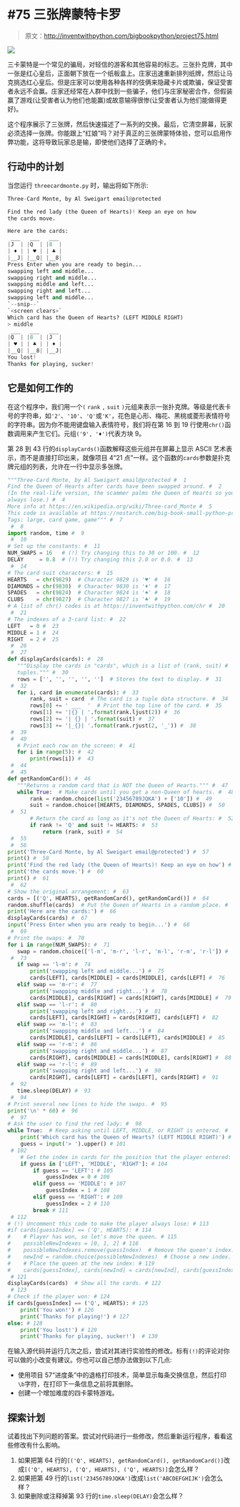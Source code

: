 # #75 三张牌蒙特卡罗

> 原文：<http://inventwithpython.com/bigbookpython/project75.html>

![](img/9d995d63aaead72cad01120081eb8f75.png)

三卡蒙特是一个常见的骗局，对轻信的游客和其他容易的标志。三张扑克牌，其中一张是红心皇后，正面朝下放在一个纸板盒上。庄家迅速重新排列纸牌，然后让马克挑选红心皇后。但是庄家可以使用各种各样的伎俩来隐藏卡片或欺骗，保证受害者永远不会赢。庄家还经常在人群中找到一些骗子，他们与庄家秘密合作，但假装赢了游戏(让受害者认为他们也能赢)或故意输得很惨(让受害者认为他们能做得更好)。

这个程序展示了三张牌，然后快速描述了一系列的交换。最后，它清空屏幕，玩家必须选择一张牌。你能跟上“红娘”吗？对于真正的三张牌蒙特体验，您可以启用作弊功能，这将导致玩家总是输，即使他们选择了正确的卡。

## 行动中的计划

当您运行 `threecardmonte.py` 时，输出将如下所示:

```py
Three-Card Monte, by Al Sweigart email@protected

Find the red lady (the Queen of Hearts)! Keep an eye on how
the cards move.

Here are the cards:
 ___   ___   ___
|J  | |Q  | |8  |
| ♦ | | ♥ | | ♣ |
|__J| |__Q| |__8|
Press Enter when you are ready to begin...
swapping left and middle...
swapping right and middle...
swapping middle and left...
swapping right and left...
swapping left and middle...
`--snip--`
`<screen clears>`
Which card has the Queen of Hearts? (LEFT MIDDLE RIGHT)
> middle
 ___   ___   ___
|Q  | |8  | |J  |
| ♥ | | ♣ | | ♦ |
|__Q| |__8| |__J|
You lost!
Thanks for playing, sucker!
```

## 它是如何工作的

在这个程序中，我们用一个`(` `rank` `,` `suit` `)`元组来表示一张扑克牌。等级是代表卡号的字符串，如`'2'`、`'10'`、`'Q'`或`'K'`，花色是心形、梅花、黑桃或菱形表情符号的字符串。因为你不能用键盘输入表情符号，我们将在第 16 到 19 行使用`chr()`函数调用来产生它们。元组`('9', '♦')`代表方块 9。

第 28 到 43 行的`displayCards()`函数解释这些元组并在屏幕上显示 ASCII 艺术表示，而不是直接打印出来，就像项目 4“21 点”一样。这个函数的`cards`参数是扑克牌元组的列表，允许在一行中显示多张牌。

```py
"""Three-Card Monte, by Al Sweigart email@protected #  1
Find the Queen of Hearts after cards have been swapped around. #  2
(In the real-life version, the scammer palms the Queen of Hearts so you #  3
always lose.) #  4
More info at https://en.wikipedia.org/wiki/Three-card_Monte #  5
This code is available at https://nostarch.com/big-book-small-python-programming #  6
Tags: large, card game, game""" #  7
 #  8
import random, time #  9
 #  10
# Set up the constants: #  11
NUM_SWAPS = 16   # (!) Try changing this to 30 or 100. #  12
DELAY     = 0.8  # (!) Try changing this 2.0 or 0.0. #  13
 #  14
# The card suit characters: #  15
HEARTS   = chr(9829)  # Character 9829 is '♥' #  16
DIAMONDS = chr(9830)  # Character 9830 is '♦' #  17
SPADES   = chr(9824)  # Character 9824 is '♠' #  18
CLUBS    = chr(9827)  # Character 9827 is '♣' #  19
# A list of chr() codes is at https://inventwithpython.com/chr #  20
 #  21
# The indexes of a 3-card list: #  22
LEFT   = 0 #  23
MIDDLE = 1 #  24
RIGHT  = 2 #  25
 #  26
 #  27
def displayCards(cards): #  28
   """Display the cards in "cards", which is a list of (rank, suit) #  29
   tuples.""" #  30
   rows = ['', '', '', '', '']  # Stores the text to display. #  31
 #  32
   for i, card in enumerate(cards): #  33
       rank, suit = card  # The card is a tuple data structure. #  34
       rows[0] += ' ___  '  # Print the top line of the card. #  35
       rows[1] += '|{} | '.format(rank.ljust(2)) #  36
       rows[2] += '| {} | '.format(suit) #  37
       rows[3] += '|_{}| '.format(rank.rjust(2, '_')) #  38
 #  39
 #  40
   # Print each row on the screen: #  41
   for i in range(5): #  42
       print(rows[i]) #  43
 #  44
 #  45
def getRandomCard(): #  46
   """Returns a random card that is NOT the Queen of Hearts.""" #  47
   while True:  # Make cards until you get a non-Queen of hearts. #  48
       rank = random.choice(list('23456789JQKA') + ['10']) #  49
       suit = random.choice([HEARTS, DIAMONDS, SPADES, CLUBS]) #  50
 #  51
       # Return the card as long as it's not the Queen of Hearts: #  52
       if rank != 'Q' and suit != HEARTS: #  53
           return (rank, suit) #  54
 #  55
 #  56
print('Three-Card Monte, by Al Sweigart email@protected') #  57
print() #  58
print('Find the red lady (the Queen of Hearts)! Keep an eye on how') #  59
print('the cards move.') #  60
print() #  61
 #  62
# Show the original arrangement: #  63
cards = [('Q', HEARTS), getRandomCard(), getRandomCard()] #  64
random.shuffle(cards)  # Put the Queen of Hearts in a random place. #  65
print('Here are the cards:') #  66
displayCards(cards) #  67
input('Press Enter when you are ready to begin...') #  68
 #  69
# Print the swaps: #  70
for i in range(NUM_SWAPS): #  71
   swap = random.choice(['l-m', 'm-r', 'l-r', 'm-l', 'r-m', 'r-l']) #  72
 #  73
   if swap == 'l-m': #  74
       print('swapping left and middle...') #  75
       cards[LEFT], cards[MIDDLE] = cards[MIDDLE], cards[LEFT] #  76
   elif swap == 'm-r': #  77
       print('swapping middle and right...') #  78
       cards[MIDDLE], cards[RIGHT] = cards[RIGHT], cards[MIDDLE] #  79
   elif swap == 'l-r': #  80
       print('swapping left and right...') #  81
       cards[LEFT], cards[RIGHT] = cards[RIGHT], cards[LEFT] #  82
   elif swap == 'm-l': #  83
       print('swapping middle and left...') #  84
       cards[MIDDLE], cards[LEFT] = cards[LEFT], cards[MIDDLE] #  85
   elif swap == 'r-m': #  86
       print('swapping right and middle...') #  87
       cards[RIGHT], cards[MIDDLE] = cards[MIDDLE], cards[RIGHT] #  88
   elif swap == 'r-l': #  89
       print('swapping right and left...') #  90
       cards[RIGHT], cards[LEFT] = cards[LEFT], cards[RIGHT] #  91
 #  92
   time.sleep(DELAY) #  93
 #  94
# Print several new lines to hide the swaps. #  95
print('\n' * 60) #  96
 #  97
# Ask the user to find the red lady: #  98
while True:  # Keep asking until LEFT, MIDDLE, or RIGHT is entered. #  99
    print('Which card has the Queen of Hearts? (LEFT MIDDLE RIGHT)') # 100
    guess = input('> ').upper() # 101
 # 102
    # Get the index in cards for the position that the player entered: # 103
    if guess in ['LEFT', 'MIDDLE', 'RIGHT']: # 104
        if guess == 'LEFT': # 105
            guessIndex = 0 # 106
        elif guess == 'MIDDLE': # 107
            guessIndex = 1 # 108
        elif guess == 'RIGHT': # 109
            guessIndex = 2 # 110
        break # 111
 # 112
# (!) Uncomment this code to make the player always lose: # 113
#if cards[guessIndex] == ('Q', HEARTS): # 114
#    # Player has won, so let's move the queen. # 115
#    possibleNewIndexes = [0, 1, 2] # 116
#    possibleNewIndexes.remove(guessIndex)  # Remove the queen's index. # 117
#    newInd = random.choice(possibleNewIndexes)  # Choose a new index. # 118
#    # Place the queen at the new index: # 119
#    cards[guessIndex], cards[newInd] = cards[newInd], cards[guessIndex] # 120
 # 121
displayCards(cards)  # Show all the cards. # 122
 # 123
# Check if the player won: # 124
if cards[guessIndex] == ('Q', HEARTS): # 125
    print('You won!') # 126
    print('Thanks for playing!') # 127
else: # 128
    print('You lost!') # 129
    print('Thanks for playing, sucker!')  # 130
```

在输入源代码并运行几次之后，尝试对其进行实验性的修改。标有`(!)`的评论对你可以做的小改变有建议。你也可以自己想办法做到以下几点:

*   使用项目 57“进度条”中的退格打印技术，简单显示每条交换信息，然后打印`\b`字符，在打印下一条信息之前将其删除。
*   创建一个增加难度的四卡蒙特游戏。

## 探索计划

试着找出下列问题的答案。尝试对代码进行一些修改，然后重新运行程序，看看这些修改有什么影响。

1.  如果把第 64 行的`[('Q', HEARTS), getRandomCard(), getRandomCard()]`改成`[('Q', HEARTS), ('Q', HEARTS), ('Q', HEARTS)]`会怎么样？
2.  如果把第 49 行的`list('23456789JQKA')`改成`list('ABCDEFGHIJK')`会怎么样？
3.  如果删除或注释掉第 93 行的`time.sleep(DELAY)`会怎么样？
